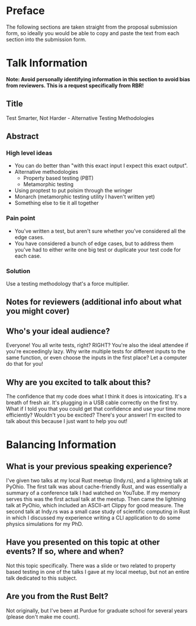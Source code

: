 # Preface
The following sections are taken straight from the proposal submission form, so ideally you would be able to copy and paste the text from each section into the submission form.

# Talk Information
**Note: Avoid personally identifying information in this section to avoid bias from reviewers. This is a request specifically from RBR!**

## Title
Test Smarter, Not Harder - Alternative Testing Methodologies

## Abstract

### High level ideas
- You can do better than "with this exact input I expect this exact output".
- Alternative methodologies
  - Property based testing (PBT)
  - Metamorphic testing
- Using proptest to put polsim through the wringer
- Monarch (metamorphic testing utility I haven't written yet)
- Something else to tie it all together

### Pain point
- You've written a test, but aren't sure whether you've considered all the edge cases.
- You have considered a bunch of edge cases, but to address them you've had to either write one big test or duplicate your test code for each case.

### Solution
Use a testing methodology that's a force multiplier.

## Notes for reviewers (additional info about what you might cover)

## Who's your ideal audience?
Everyone! You all write tests, right? RIGHT? You're also the ideal attendee if you're exceedingly lazy.
Why write multiple tests for different inputs to the same function, or even choose the inputs in the first place?
Let a computer do that for you!

## Why are you excited to talk about this?
The confidence that my code does what I think it does is intoxicating. It's a breath of fresh air.
It's plugging in a USB cable correctly on the first try. What if I told you that you could get that confidence and use your time more efficiently? Wouldn't you be excited? There's your answer! I'm excited to talk about this because I just want to help you out!

# Balancing Information

## What is your previous speaking experience?
I've given two talks at my local Rust meetup (Indy.rs), and a lightning talk at PyOhio.
The first talk was about cache-friendly Rust, and was essentially a summary of a conference talk I had watched on YouTube. If my memory serves this was the first actual talk at the meetup. Then came the lightning talk at PyOhio, which included an ASCII-art Clippy for good measure. The second talk at Indy.rs was a small case study of scientific computing in Rust in which I discussed my experience writing a CLI application to do some physics simulations for my PhD.

## Have you presented on this topic at other events? If so, where and when?
Not this topic specifically. There was a slide or two related to property based testing in one of the talks I gave at my local meetup, but not an entire talk dedicated to this subject.

## Are you from the Rust Belt?
Not originally, but I've been at Purdue for graduate school for several years (please don't make me count).
